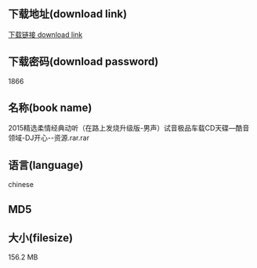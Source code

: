 ## 下载地址(download link)
[下载链接 download link](https://tutu365.netlify.app/?s=2015%E7%B2%BE%E9%80%89%E6%9F%94%E6%83%85%E7%BB%8F%E5%85%B8%E5%8A%A8%E5%90%AC%EF%BC%88%E5%9C%A8%E8%B7%AF%E4%B8%8A%E5%8F%91%E7%83%A7%E5%8D%87%E7%BA%A7%E7%89%88-%E7%94%B7%E5%A3%B0%EF%BC%89%E8%AF%95%E9%9F%B3%E6%9E%81%E5%93%81%E8%BD%A6%E8%BD%BDCD%E5%A4%A9%E7%A2%9F%E2%80%94%E9%85%B7%E9%9F%B3%E9%A2%86%E5%9F%9F-DJ%E5%BC%80%E5%BF%83--%E8%B5%84%E6%BA%90.rar)

## 下载密码(download password)
1866

## 名称(book name)
2015精选柔情经典动听（在路上发烧升级版-男声）试音极品车载CD天碟—酷音领域-DJ开心--资源.rar.rar

## 语言(language)
chinese

## MD5


## 大小(filesize)
156.2 MB
